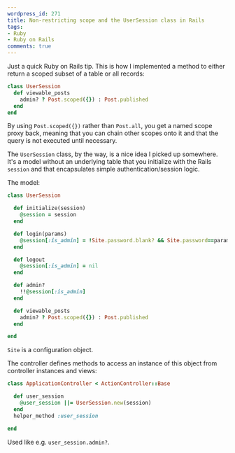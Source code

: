 ```yaml
---
wordpress_id: 271
title: Non-restricting scope and the UserSession class in Rails
tags:
- Ruby
- Ruby on Rails
comments: true
---
```

Just a quick Ruby on Rails tip. This is how I implemented a method to either return a scoped subset of a table or all records:

``` ruby
class UserSession
  def viewable_posts
    admin? ? Post.scoped({}) : Post.published
  end
end
```

By using <code>Post.scoped({})</code> rather than <code>Post.all</code>, you get a named scope proxy back, meaning that you can chain other scopes onto it and that the query is not executed until necessary.

The <code>UserSession</code> class, by the way, is a nice idea I picked up somewhere. It's a model without an underlying table that you initialize with the Rails <code>session</code> and that encapsulates simple authentication/session logic.

<!--more-->

The model:

``` ruby
class UserSession

  def initialize(session)
    @session = session
  end

  def login(params)
    @session[:is_admin] = !Site.password.blank? && Site.password==params[:password]
  end

  def logout
    @session[:is_admin] = nil
  end

  def admin?
    !!@session[:is_admin]
  end

  def viewable_posts
    admin? ? Post.scoped({}) : Post.published
  end

end
```

<code>Site</code> is a configuration object.

The controller defines methods to access an instance of this object from controller instances and views:

``` ruby
class ApplicationController < ActionController::Base

  def user_session
    @user_session ||= UserSession.new(session)
  end
  helper_method :user_session

end
```

Used like e.g. <code>user_session.admin?</code>.

